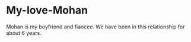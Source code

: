 # My-love-Mohan
Mohan is my boyfriend and fiancee. We have been in this relationship for about 6 years. 

